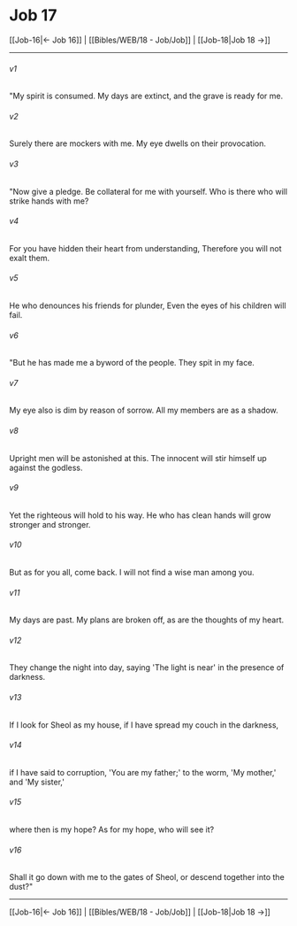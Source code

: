 # Job 17

[[Job-16|← Job 16]] | [[Bibles/WEB/18 - Job/Job]] | [[Job-18|Job 18 →]]
***



###### v1 
"My spirit is consumed. My days are extinct, and the grave is ready for me. 

###### v2 
Surely there are mockers with me. My eye dwells on their provocation. 

###### v3 
"Now give a pledge. Be collateral for me with yourself. Who is there who will strike hands with me? 

###### v4 
For you have hidden their heart from understanding, Therefore you will not exalt them. 

###### v5 
He who denounces his friends for plunder, Even the eyes of his children will fail. 

###### v6 
"But he has made me a byword of the people. They spit in my face. 

###### v7 
My eye also is dim by reason of sorrow. All my members are as a shadow. 

###### v8 
Upright men will be astonished at this. The innocent will stir himself up against the godless. 

###### v9 
Yet the righteous will hold to his way. He who has clean hands will grow stronger and stronger. 

###### v10 
But as for you all, come back. I will not find a wise man among you. 

###### v11 
My days are past. My plans are broken off, as are the thoughts of my heart. 

###### v12 
They change the night into day, saying 'The light is near' in the presence of darkness. 

###### v13 
If I look for Sheol as my house, if I have spread my couch in the darkness, 

###### v14 
if I have said to corruption, 'You are my father;' to the worm, 'My mother,' and 'My sister,' 

###### v15 
where then is my hope? As for my hope, who will see it? 

###### v16 
Shall it go down with me to the gates of Sheol, or descend together into the dust?"

***
[[Job-16|← Job 16]] | [[Bibles/WEB/18 - Job/Job]] | [[Job-18|Job 18 →]]
